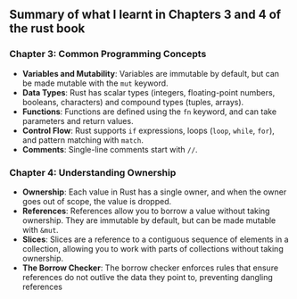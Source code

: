 ## Summary of what I learnt in Chapters 3 and 4 of the rust book

### Chapter 3: Common Programming Concepts
- **Variables and Mutability**: Variables are immutable by default, but can be made mutable with the `mut` keyword.
- **Data Types**: Rust has scalar types (integers, floating-point numbers, booleans, characters) and compound types (tuples, arrays).
- **Functions**: Functions are defined using the `fn` keyword, and can take parameters and return values.
- **Control Flow**: Rust supports `if` expressions, loops (`loop`, `while`, `for`), and pattern matching with `match`.
- **Comments**: Single-line comments start with `//`.

### Chapter 4: Understanding Ownership
- **Ownership**: Each value in Rust has a single owner, and when the owner goes out of scope, the value is dropped.
- **References**: References allow you to borrow a value without taking ownership. They are immutable by default, but can be made mutable with `&mut`.
- **Slices**: Slices are a reference to a contiguous sequence of elements in a collection, allowing you to work with parts of collections without taking ownership.
- **The Borrow Checker**: The borrow checker enforces rules that ensure references do not outlive the data they point to, preventing dangling references